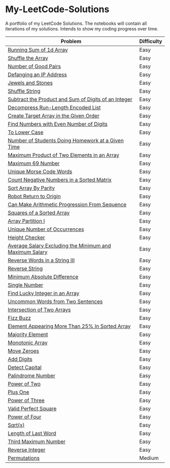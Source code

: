 # My-LeetCode-Solutions
A portfolio of my LeetCode Solutions. The notebooks will contain all iterations of my solutions. Intends to show my coding progress over time.


|        Problem           |  Difficulty   |
| ------------------------ | ------------- |
| [Running Sum of 1d Array](https://leetcode.com/problems/running-sum-of-1d-array/)  |     Easy      |
|        [Shuffle the Array](https://leetcode.com/problems/shuffle-the-array)           |  Easy   |
|        [Number of Good Pairs](https://leetcode.com/problems/number-of-good-pairs)           |  Easy   |
|        [Defanging an IP Address](https://leetcode.com/problems/defanging-an-ip-address)           |  Easy   |
|        [Jewels and Stones](https://leetcode.com/problems/jewels-and-stones)           |  Easy   |
|        [Shuffle String](https://leetcode.com/problems/shuffle-string)           |  Easy   |
|        [Subtract the Product and Sum of Digits of an Integer](https://leetcode.com/problems/subtract-the-product-and-sum-of-digits-of-an-integer)           |  Easy   |
|        [Decompress Run-Length Encoded List](https://leetcode.com/problems/decompress-run-length-encoded-list)           |  Easy   |
|        [Create Target Array in the Given Order ](https://leetcode.com/problems/create-target-array-in-the-given-order)           |  Easy   |
|        [Find Numbers with Even Number of Digits ](https://leetcode.com/problems/find-numbers-with-even-number-of-digits)           |  Easy   |
|        [To Lower Case ](https://leetcode.com/problems/to-lower-case)           |  Easy   |
|        [Number of Students Doing Homework at a Given Time ](https://leetcode.com/problems/number-of-students-doing-homework-at-a-given-time)           |  Easy   |
|        [Maximum Product of Two Elements in an Array ](https://leetcode.com/problems/maximum-product-of-two-elements-in-an-array)           |  Easy   |
|        [Maximum 69 Number](https://leetcode.com/problems/maximum-69-number)           |  Easy   |
|        [Unique Morse Code Words](https://leetcode.com/problems/unique-morse-code-words)           |  Easy   |
|        [Count Negative Numbers in a Sorted Matrix](https://leetcode.com/problems/count-negative-numbers-in-a-sorted-matrix)           |  Easy   |
|        [Sort Array By Parity](https://leetcode.com/problems/sort-array-by-parity)           |  Easy   |
|        [Robot Return to Origin](https://leetcode.com/problems/robot-return-to-origin)           |  Easy   |
|        [Can Make Arithmetic Progression From Sequence](https://leetcode.com/problems/can-make-arithmetic-progression-from-sequence)           |  Easy   |
|        [Squares of a Sorted Array](https://leetcode.com/problems/squares-of-a-sorted-array)           |  Easy   |
|        [Array Partition I](https://leetcode.com/problems/array-partition-i)           |  Easy   |
|        [Unique Number of Occurrences](https://leetcode.com/problems/unique-number-of-occurrences)           |  Easy   |
|        [Height Checker](https://leetcode.com/problems/height-checker)           |  Easy   |
|        [Average Salary Excluding the Minimum and Maximum Salary](https://leetcode.com/problems/average-salary-excluding-the-minimum-and-maximum-salary)           |  Easy   |
|        [Reverse Words in a String III](https://leetcode.com/problems/reverse-words-in-a-string-iii)           |  Easy   |
|        [Reverse String](https://leetcode.com/problems/reverse-string)           |  Easy   |
|        [Minimum Absolute Difference](https://leetcode.com/problems/minimum-absolute-difference)           |  Easy   |
|        [Single Number](https://leetcode.com/problems/single-number)           |  Easy   |
|        [Find Lucky Integer in an Array](https://leetcode.com/problems/find-lucky-integer-in-an-array)           |  Easy   |
|        [Uncommon Words from Two Sentences](https://leetcode.com/problems/uncommon-words-from-two-sentences)           |  Easy   |
|        [Intersection of Two Arrays](https://leetcode.com/problems/intersection-of-two-arrays)           |  Easy   |
|        [Fizz Buzz](https://leetcode.com/problems/fizz-buzz)           |  Easy   |
|        [Element Appearing More Than 25% In Sorted Array](https://leetcode.com/problems/element-appearing-more-than-25-in-sorted-array)           |  Easy   |
|        [Majority Element](https://leetcode.com/problems/majority-element)           |  Easy   |
|        [Monotonic Array](https://leetcode.com/problems/monotonic-array)           |  Easy   |
|        [Move Zeroes ](https://leetcode.com/problems/move-zeroes)           |  Easy   |
|        [Add Digits](https://leetcode.com/problems/add-digits)           |  Easy   |
|        [Detect Capital](https://leetcode.com/problems/detect-capital)           |  Easy   |
|        [Palindrome Number](https://leetcode.com/problems/palindrome-number)           |  Easy   |
|        [Power of Two](https://leetcode.com/problems/power-of-two)           |  Easy   |
|        [Plus One](https://leetcode.com/problems/plus-one)           |  Easy   |
|        [Power of Three](https://leetcode.com/problems/power-of-three)           |  Easy   |
|        [Valid Perfect Square](https://leetcode.com/problems/valid-perfect-square)           |  Easy   |
|        [Power of Four](https://leetcode.com/problems/power-of-four)           |  Easy   |
|        [Sqrt(x) ](https://leetcode.com/problems/sqrtx)           |  Easy   |
|        [Length of Last Word](https://leetcode.com/problems/length-of-last-word)           |  Easy   |
|        [Third Maximum Number](https://leetcode.com/problems/third-maximum-number)           |  Easy   |
|        [Reverse Integer](https://leetcode.com/problems/reverse-integer)           |  Easy   |
|        [Permutations](https://leetcode.com/problems/permutations)           |  Medium   |

